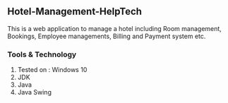 ## Hotel-Management-HelpTech
This is a web application to manage a hotel including Room management, Bookings, Employee managements, Billing and Payment system etc. <br>


### Tools & Technology
1. Tested on : Windows 10 <br>
2. JDK
3. Java 
4. Java Swing

